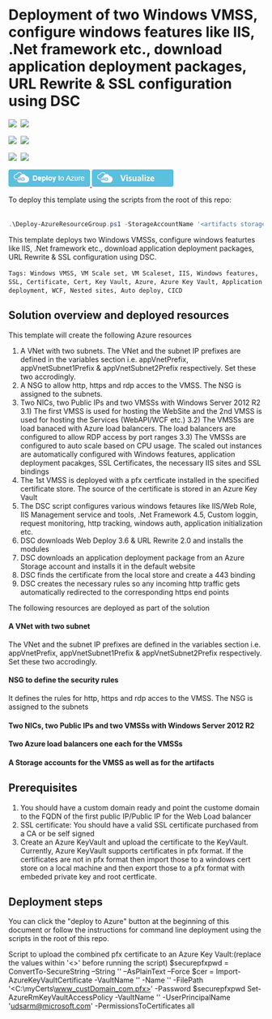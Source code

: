 # Deployment of two Windows VMSS, configure windows features like IIS, .Net framework etc., download application deployment packages, URL Rewrite & SSL configuration using DSC

<IMG SRC="https://azbotstorage.blob.core.windows.net/badges/201-vmss-win-iis-app-ssl/PublicLastTestDate.svg" />&nbsp;
<IMG SRC="https://azbotstorage.blob.core.windows.net/badges/201-vmss-win-iis-app-ssl/PublicDeployment.svg" />&nbsp;

<IMG SRC="https://azbotstorage.blob.core.windows.net/badges/201-vmss-win-iis-app-ssl/FairfaxLastTestDate.svg" />&nbsp;
<IMG SRC="https://azbotstorage.blob.core.windows.net/badges/201-vmss-win-iis-app-ssl/FairfaxDeployment.svg" />&nbsp;

<IMG SRC="https://azbotstorage.blob.core.windows.net/badges/201-vmss-win-iis-app-ssl/BestPracticeResult.svg" />&nbsp;
<IMG SRC="https://azbotstorage.blob.core.windows.net/badges/201-vmss-win-iis-app-ssl/CredScanResult.svg" />&nbsp;

<a href="https://portal.azure.com/#create/Microsoft.Template/uri/https%3A%2F%2Fraw.githubusercontent.com%2FAzure%2Fazure-quickstart-templates%2Fmaster%2F201-vmss-win-iis-app-ssl%2Fazuredeploy.json" target="_blank">
<img src="https://raw.githubusercontent.com/Azure/azure-quickstart-templates/master/201-vmss-win-iis-app-ssl/images/deploytoazure.png"/>
</a>
<a href="http://armviz.io/#/?load=https%3A%2F%2Fraw.githubusercontent.com%2FAzure%2Fazure-quickstart-templates%2Fmaster%2F201-vmss-win-iis-app-ssl%2Fazuredeploy.json" target="_blank">
<img src="https://raw.githubusercontent.com/Azure/azure-quickstart-templates/master/201-vmss-win-iis-app-ssl/images/visualizebutton.png"/>
</a>

To deploy this template using the scripts from the root of this repo: 
```PowerShell

.\Deploy-AzureResourceGroup.ps1 -StorageAccountName '<artifacts storage account name>' -ResourceGroupName '<Resource guroup name>' -ResourceGroupLocation '<RG location>' -TemplateFile .\azuredeploy.json -TemplateParametersFile .\azuredeploy.parameters.json -ArtifactStagingDirectory '.' -DSCSourceFolder '.\dsc' -UploadArtifacts
```

This template deploys two Windows VMSSs, configure windows featurtes like IIS, .Net framework etc., download application deployment packages, URL Rewrite & SSL configuration using DSC. 

`Tags: Windows VMSS, VM Scale set, VM Scaleset, IIS, Windows features, SSL, Certificate, Cert, Key Vault, Azure, Azure Key Vault, Application deployment, WCF, Nested sites, Auto deploy, CICD`

## Solution overview and deployed resources

This template will create the following Azure resources
1) A VNet with two subnets. The VNet and the subnet IP prefixes are defined in the variables section i.e. appVnetPrefix, appVnetSubnet1Prefix & appVnetSubnet2Prefix respectively. Set these two accrodingly. <br/>
2) A NSG to allow http, https and rdp acces to the VMSS. The NSG is assigned to the subnets.<br/>
3) Two NICs, two Public IPs and two VMSSs with Windows Server 2012 R2<br/>
3.1) The first VMSS is used for hosting the WebSite and the 2nd VMSS is used for hosting the Services (WebAPI/WCF etc.)
3.2) The VMSSs are load banaced with Azure load balancers. The load balancers are configured to allow RDP access by port ranges 
3.3) The VMSSs are configured to auto scale based on CPU usage. The scaled out instances are automatically configured with Windows features, application deployment pacakges, SSL Certificates, the necessary IIS sites and SSL bindings <br/>
4) The 1st VMSS is deployed with a pfx certficate installed in the specified certificate store. The source of the certificate is stored in an Azure Key Vault<br/>
5) The DSC script configures various windows fetaures like IIS/Web Role, IIS Management service and tools, .Net Framework 4.5, Custom loggin, request monitoring, http tracking, windows auth, application initialization etc.<br/> 
6) DSC downloads Web Deploy 3.6 & URL Rewrite 2.0 and installs the modules<br/>
7) DSC downloads an application deployment package from an Azure Storage account and installs it in the default website <br/>
8) DSC finds the certificate from the local store and create a 443 binding <br/>
9) DSC creates the necessary rules so any incoming http traffic gets automatically redirected to the corresponding https end points<br/>

The following resources are deployed as part of the solution

#### A VNet with two subnet 
The VNet and the subnet IP prefixes are defined in the variables section i.e. appVnetPrefix, appVnetSubnet1Prefix & appVnetSubnet2Prefix respectively. Set these two accrodingly.

#### NSG to define the security rules
It defines the rules for http, https and rdp acces to the VMSS. The NSG is assigned to the subnets

#### Two NICs, two Public IPs and two VMSSs with Windows Server 2012 R2

#### Two Azure load balancers one each for the VMSSs

#### A Storage accounts for the VMSS as well as for the artifacts

## Prerequisites
1) You should have a custom domain ready and point the custome domain to the FQDN of the first public IP/Public IP for the Web Load balancer <br/>
2) SSL certificate: You should have a valid SSL certificate purchased from a CA or be self signed <br/>
3) Create an Azure KeyVault and upload the certificate to the KeyVault. Currently, Azure KeyVault supports certificates in pfx format. If the certificates are not in pfx format then import those to a windows cert store on a local machine and then export those to a pfx format with embeded private key and root certficate. <br/>

## Deployment steps

You can click the "deploy to Azure" button at the beginning of this document or follow the instructions for command line deployment using the scripts in the root of this repo.

Script to upload the combined pfx certificate to an Azure Key Vault:(replace the values within '<>' before running the script)
$securepfxpwd = ConvertTo-SecureString –String '<strongpassword>' –AsPlainText –Force
$cer = Import-AzureKeyVaultCertificate -VaultName '<Azurekeyvaultname>' -Name '<CertStoreName>' -FilePath '<C:\myCerts\www_custDomain_com.pfx>' -Password $securepfxpwd
Set-AzureRmKeyVaultAccessPolicy -VaultName '<Azurekeyvaultname>' -UserPrincipalName '<udsarm@microsoft.com>' -PermissionsToCertificates all
